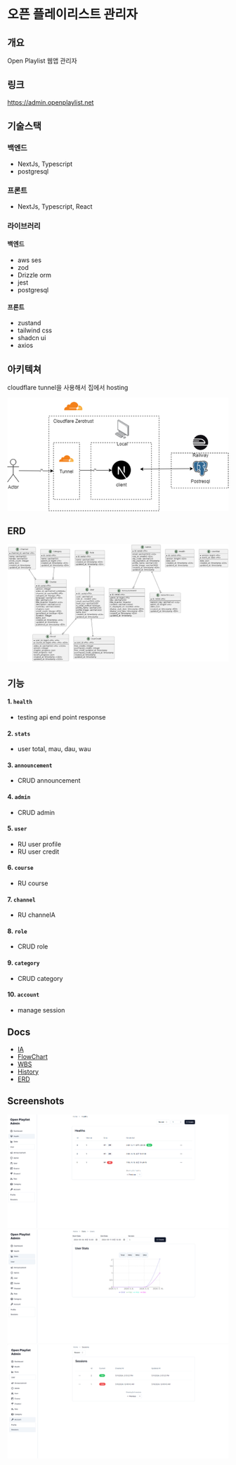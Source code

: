 # 오픈 플레이리스트 관리자
## 개요
Open Playlist 웹앱 관리자
## 링크
https://admin.openplaylist.net
## 기술스택
### 백엔드
- NextJs, Typescript
- postgresql  
### 프론트
- NextJs, Typescript, React
### 라이브러리
#### 백엔드
- aws ses
- zod
- Drizzle orm
- jest
- postgresql
#### 프론트
- zustand
- tailwind css
- shadcn ui
- axios
## 아키텍쳐
cloudflare tunnel을 사용해서 집에서 hosting

![](image/README/open_playlist-architecture-admin.png)
## ERD
![](image/README/open_playlist-erd.png)
## 기능
#### 1. `health`
- testing api end point response
#### 2. `stats`
- user total, mau, dau, wau
#### 3. `announcement`
- CRUD announcement
#### 4. `admin`
- CRUD admin
#### 5. `user`
- RU user profile
- RU user credit
#### 6. `course`
- RU course
#### 7. `channel`
- RU channelA
#### 8. `role`
- CRUD role
#### 9. `category`
- CRUD category
#### 10. `account`
- manage session
## Docs
- [IA](./docs/IA-admin.md)
- [FlowChart](./docs/FlowChart.md)
- [WBS](./docs/WBS-admin.md)
- [History](./docs/History-admin.md)
- [ERD](./docs/ERD.md)
## Screenshots
![](image/README/1715406178872.png)
![](image/README/1715406141297.png)
![](image/README/screenshot-1.png)